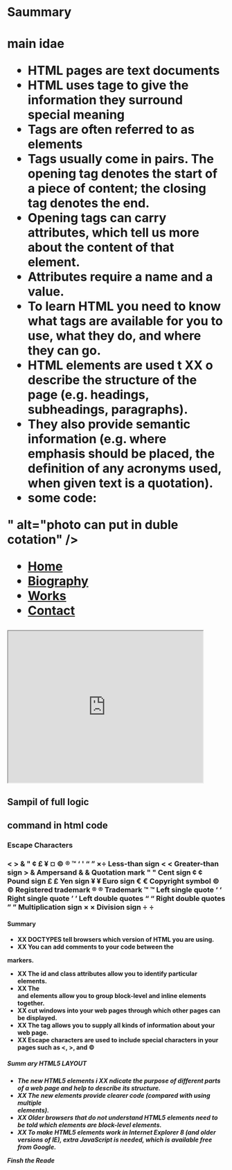 <h1> Saummary<h1>
<p>main idae<p>

* HTML pages are text documents
* HTML uses tage to give the information they surround special meaning
* Tags are often referred to as elements
* Tags usually come in pairs. The opening tag denotes
the start of a piece of content; the closing tag denotes
the end.
* Opening tags can carry attributes, which tell us more
about the content of that element.
* Attributes require a name and a value.
* To learn HTML you need to know what tags are
available for you to use, what they do, and where they
can go.
* HTML elements are used t XX o describe the structure of
the page (e.g. headings, subheadings, paragraphs).
* They also provide semantic information (e.g. where
emphasis should be placed, the definition of any
acronyms used, when given text is a quotation).
* some code:
<!DOCTYPE html>
<!DOCTYPE html PUBLIC
"-//W3C//DTD HTML 4.01 Transitional//EN"
"http://www.w3.org/TR/html4/loose.dtd">
<!DOCTYPE html PUBLIC
"-//W3C//DTD XHTML 1.0 Transitional//EN"
"http://www.w3.org/TR/xhtml1/DTD/
xhtml1-transitional.dtd">
<!DOCTYPE html PUBLIC
"-//W3C//DTD XHTML 1.0 Strict//EN"
"http://www.w3.org/TR/xhtml1/DTD/
xhtml1-strict.dtd">
<?xml version="1.0" ?>
<div id="header">" alt="photo can put in duble cotation" />
<ul>
<li><a href="index.html">Home</a></li>
<li><a href="biography.html">Biography</a></li>
<li><a href="works.html">Works</a></li>
<li><a href="contact.html">Contact</a></li>
</ul>
</div><!-- end of header -->
<iframe
width="450"
height="350"
src="http://maps.google.co.uk/maps?q=moma+new+york.img"
&amp;output=embed">
</iframe>
<h2>Sampil of full logic<h2>
command in html code
<p><!DOCTYPE html>
<html>
<head>
<title>Information About Your Pages</title>
<meta name="description"
content="An Essay on Installation Art" />
<meta name="keywords"
content="installation, art, opinion" />
<meta name="robots"
content="nofollow" />
<meta http-equiv="author"
content="Jon Duckett" />
<meta http-equiv="pragma"
content="no-cache" />
<meta http-equiv="expires"
content="Fri, 04 Apr 2014 23:59:59 GMT" />
</head>
<body>
</body>
</html> <P>
<h3>Escape Characters<h3>
<
>
&
"
¢
£
¥
¤
©
®
™
‘
'
“
”
×÷
Less-than sign
&lt;
&#60;
Greater-than sign
&gt;
&amp;
Ampersand
&amp;
&#38;
Quotation mark
&quot;
&#34;
Cent sign
&cent;
&#162;
Pound sign
&pound;
&#163;
Yen sign
&yen;
&#165;
Euro sign
&euro;
&#8364;
Copyright symbol
&copy;
&#169;
Registered trademark
&reg;
&#174;
Trademark
&trade;
&#8482;
Left single quote
&lsquo;
&#8216;
Right single quote
&rsquo;
&#8217;
Left double quotes
&ldquo;
&#8220;
Right double quotes
&rdquo;
&#8221;
Multiplication sign
&times;
&#215;
Division sign
&divide;
&#247;

<h4>Summary<h4>

* XX DOCTYPES tell browsers which version of HTML you
are using.
* XX You can add comments to your code between the
<!-- and --> markers.
* XX The id and class attributes allow you to identify
particular elements.
* XX The <div> and <span> elements allow you to group
block-level and inline elements together.
* XX <iframes> cut windows into your web pages through
which other pages can be displayed.
* XX The <meta> tag allows you to supply all kinds of
information about your web page.
* XX Escape characters are used to include special
characters in your pages such as <, >, and ©

<h5>Summ ary
HTML5 LAYOUT<h5>

* The new HTML5 elements i XX ndicate the purpose of
different parts of a web page and help to describe
its structure.
* XX The new elements provide clearer code (compared
with using multiple <div> elements).
* XX Older browsers that do not understand HTML5
elements need to be told which elements are
block-level elements.
* XX To make HTML5 elements work in Internet Explorer 8
(and older versions of IE), extra JavaScript is needed,
which is available free from Google.

Finsh the Reade